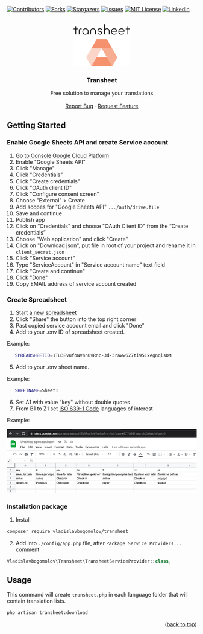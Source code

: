 <div id="top"></div>
<!--
*** Thanks for checking out the Best-README-Template. If you have a suggestion
*** that would make this better, please fork the repo and create a pull request
*** or simply open an issue with the tag "enhancement".
*** Don't forget to give the project a star!
*** Thanks again! Now go create something AMAZING! :D
-->



<!-- PROJECT SHIELDS -->
<!--
*** I'm using markdown "reference style" links for readability.
*** Reference links are enclosed in brackets [ ] instead of parentheses ( ).
*** See the bottom of this document for the declaration of the reference variables
*** for contributors-url, forks-url, etc. This is an optional, concise syntax you may use.
*** https://www.markdownguide.org/basic-syntax/#reference-style-links
-->
[![Contributors][contributors-shield]][contributors-url]
[![Forks][forks-shield]][forks-url]
[![Stargazers][stars-shield]][stars-url]
[![Issues][issues-shield]][issues-url]
[![MIT License][license-shield]][license-url]
[![LinkedIn][linkedin-shield]][linkedin-url]



<!-- PROJECT LOGO -->
<br />
<div align="center">
  <a href="https://github.com/vladislavbogomolov/transheet">
    <img src="images/logo.png" alt="Logo" width="150">
  </a>

  <h3 align="center">Transheet</h3>

  <p align="center">
    Free solution to manage your translations
    <br />
    <br />
    <a href="https://github.com/vladislavbogomolov/transheet/issues">Report Bug</a>
    ·
    <a href="https://github.com/vladislavbogomolov/transheet/issues">Request Feature</a>
  </p>
</div>


<!-- GETTING STARTED -->
## Getting Started


### Enable Google Sheets API and create Service account
1. [Go to Console Google Cloud Platform
](https://console.cloud.google.com/apis/library)
2. Enable "Google Sheets API"
3. Click "Manage"
4. Click "Credentials"
5. Click "Create credentials"
6. Click "OAuth client ID"
7. Click "Configure consent screen"
8. Choose "External" > Create
9. Add scopes for "Google Sheets API" ``.../auth/drive.file``
10. Save and continue
11. Publish app
12. Click on “Credentials” and choose "OAuth Client ID" from the “Create credentials”
13. Choose "Web application" and click "Create"
14. Click on "Download json", put file in root of your project and rename it in ``client_secret.json``
15. Click "Service account"
16. Type "ServiceAccount" in "Service account name" text field
17. Click "Create and continue"
18. Click "Done"
19. Copy EMAIL address of service account created

### Create Spreadsheet
1. [Start a new spreadsheet](https://docs.google.com/spreadsheets/u/0/create?usp=sheets_home&ths=true)
2. Click "Share" the button into the top right corner
3. Past copied service account email and click "Done"
4. Add to your .env ID of spreadsheet created.

Example: 

```sh
   SPREADSHEETID=1Tu3EvufoNVnnUvRnc-3d-3raww6Z7ti951xegnqlsDM
   ```
5. Add to your .env sheet name. 

Example: 

```sh
   SHEETNAME=Sheet1
   ```
6. Set A1 with value "key" without double quotes
7. From B1 to Z1 set [ISO 639-1 Code](https://www.loc.gov/standards/iso639-2/php/code_list.php) languages of interest

Example:

[![Product Name Screen Shot][product-screenshot]](https://example.com)

### Installation package

1. Install

 ```sh
 composer require vladislavbogomolov/transheet
 ```
 
 2. Add into ``./config/app.php`` file, after ``Package Service Providers...`` comment
 ```php
 Vladislavbogomolov\Transheet\TransheetServiceProvider::class,
 ```


<!-- USAGE EXAMPLES -->
## Usage

This command will create ``transheet.php`` in each language folder that will contain translation lists.

```sh
php artisan transheet:download
```


<p align="right">(<a href="#top">back to top</a>)</p>




<!-- MARKDOWN LINKS & IMAGES -->
<!-- https://www.markdownguide.org/basic-syntax/#reference-style-links -->
[contributors-shield]: https://img.shields.io/github/contributors/vladislavbogomolov/transheet.svg?style=for-the-badge
[contributors-url]: https://github.com/vladislavbogomolov/transheet/graphs/contributors
[forks-shield]: https://img.shields.io/github/forks/vladislavbogomolov/transheet.svg?style=for-the-badge
[forks-url]: https://github.com/vladislavbogomolov/transheet/network/members
[stars-shield]: https://img.shields.io/github/stars/vladislavbogomolov/transheet.svg?style=for-the-badge
[stars-url]: https://github.com/vladislavbogomolov/transheet/stargazers
[issues-shield]: https://img.shields.io/github/issues/vladislavbogomolov/transheet.svg?style=for-the-badge
[issues-url]: https://github.com/vladislavbogomolov/transheet/issues
[license-shield]: https://img.shields.io/github/license/vladislavbogomolov/transheet.svg?style=for-the-badge
[license-url]: https://github.com/vladislavbogomolov/transheet/blob/master/LICENSE.txt
[linkedin-shield]: https://img.shields.io/badge/-LinkedIn-black.svg?style=for-the-badge&logo=linkedin&colorB=555
[linkedin-url]: https://www.linkedin.com/in/vladbogomolov/
[product-screenshot]: images/screenshot.png
